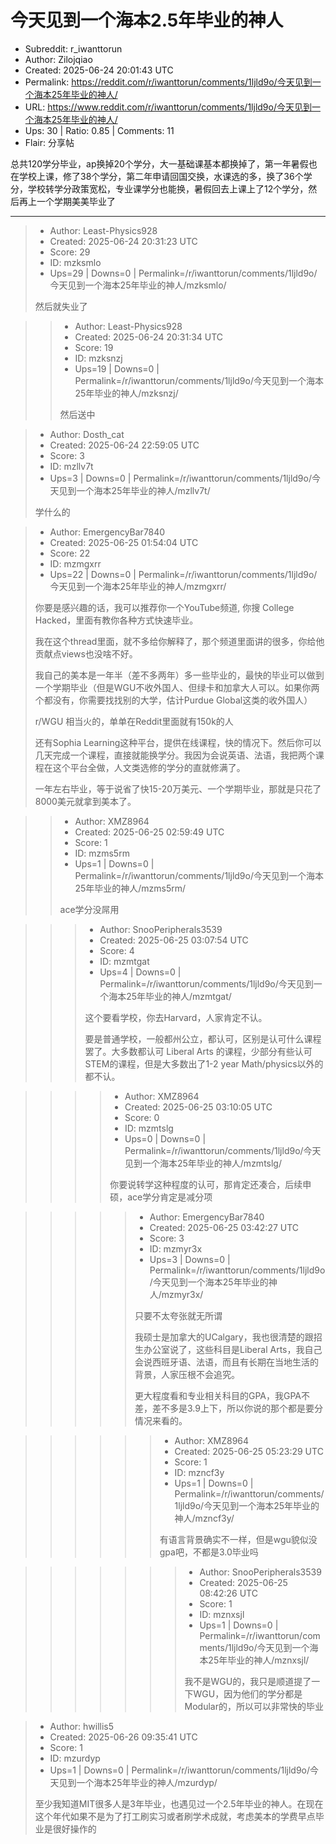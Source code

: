 # 今天见到一个海本2.5年毕业的神人

- Subreddit: r_iwanttorun
- Author: Zilojqiao
- Created: 2025-06-24 20:01:43 UTC
- Permalink: https://reddit.com/r/iwanttorun/comments/1ljld9o/今天见到一个海本25年毕业的神人/
- URL: https://www.reddit.com/r/iwanttorun/comments/1ljld9o/今天见到一个海本25年毕业的神人/
- Ups: 30 | Ratio: 0.85 | Comments: 11
- Flair: 分享帖


总共120学分毕业，ap换掉20个学分，大一基础课基本都换掉了，第一年暑假也在学校上课，修了38个学分，第二年申请回国交换，水课选的多，换了36个学分，学校转学分政策宽松，专业课学分也能换，暑假回去上课上了12个学分，然后再上一个学期美美毕业了


---

> - Author: Least-Physics928
> - Created: 2025-06-24 20:31:23 UTC
> - Score: 29
> - ID: mzksmlo
> - Ups=29 | Downs=0 | Permalink=/r/iwanttorun/comments/1ljld9o/今天见到一个海本25年毕业的神人/mzksmlo/
>
> 然后就失业了

>> - Author: Least-Physics928
>> - Created: 2025-06-24 20:31:34 UTC
>> - Score: 19
>> - ID: mzksnzj
>> - Ups=19 | Downs=0 | Permalink=/r/iwanttorun/comments/1ljld9o/今天见到一个海本25年毕业的神人/mzksnzj/
>>
>> 然后送中

> - Author: Dosth_cat
> - Created: 2025-06-24 22:59:05 UTC
> - Score: 3
> - ID: mzllv7t
> - Ups=3 | Downs=0 | Permalink=/r/iwanttorun/comments/1ljld9o/今天见到一个海本25年毕业的神人/mzllv7t/
>
> 学什么的

> - Author: EmergencyBar7840
> - Created: 2025-06-25 01:54:04 UTC
> - Score: 22
> - ID: mzmgxrr
> - Ups=22 | Downs=0 | Permalink=/r/iwanttorun/comments/1ljld9o/今天见到一个海本25年毕业的神人/mzmgxrr/
>
> 你要是感兴趣的话，我可以推荐你一个YouTube频道, 你搜 College Hacked，里面有教你各种方式快速毕业。
> 
> 我在这个thread里面，就不多给你解释了，那个频道里面讲的很多，你给他贡献点views也没啥不好。
> 
> 我自己的美本是一年半（差不多两年）多一些毕业的，最快的毕业可以做到一个学期毕业（但是WGU不收外国人、但绿卡和加拿大人可以。如果你两个都没有，你需要找找别的大学，估计Purdue Global这类的收外国人）
> 
> r/WGU 相当火的，单单在Reddit里面就有150k的人
> 
> 还有Sophia Learning这种平台，提供在线课程，快的情况下。然后你可以几天完成一个课程，直接就能换学分。我因为会说英语、法语，我把两个课程在这个平台全做，人文类选修的学分的直就修满了。
> 
> 一年左右毕业，等于说省了快15-20万美元、一个学期毕业，那就是只花了8000美元就拿到美本了。

>> - Author: XMZ8964
>> - Created: 2025-06-25 02:59:49 UTC
>> - Score: 1
>> - ID: mzms5rm
>> - Ups=1 | Downs=0 | Permalink=/r/iwanttorun/comments/1ljld9o/今天见到一个海本25年毕业的神人/mzms5rm/
>>
>> ace学分没屌用

>>> - Author: SnooPeripherals3539
>>> - Created: 2025-06-25 03:07:54 UTC
>>> - Score: 4
>>> - ID: mzmtgat
>>> - Ups=4 | Downs=0 | Permalink=/r/iwanttorun/comments/1ljld9o/今天见到一个海本25年毕业的神人/mzmtgat/
>>>
>>> 这个要看学校，你去Harvard，人家肯定不认。
>>> 
>>> 要是普通学校，一般都州公立，都认可，区别是认可什么课程罢了。大多数都认可 Liberal Arts 的课程，少部分有些认可 STEM的课程，但是大多数出了1-2 year Math/physics以外的都不认。

>>>> - Author: XMZ8964
>>>> - Created: 2025-06-25 03:10:05 UTC
>>>> - Score: 0
>>>> - ID: mzmtslg
>>>> - Ups=0 | Downs=0 | Permalink=/r/iwanttorun/comments/1ljld9o/今天见到一个海本25年毕业的神人/mzmtslg/
>>>>
>>>> 你要说转学这种程度的认可，那肯定还凑合，后续申硕，ace学分肯定是减分项

>>>>> - Author: EmergencyBar7840
>>>>> - Created: 2025-06-25 03:42:27 UTC
>>>>> - Score: 3
>>>>> - ID: mzmyr3x
>>>>> - Ups=3 | Downs=0 | Permalink=/r/iwanttorun/comments/1ljld9o/今天见到一个海本25年毕业的神人/mzmyr3x/
>>>>>
>>>>> 只要不太夸张就无所谓
>>>>> 
>>>>> 我硕士是加拿大的UCalgary，我也很清楚的跟招生办公室说了，这些科目是Liberal Arts，我自己会说西班牙语、法语，而且有长期在当地生活的背景，人家压根不会追究。
>>>>> 
>>>>> 更大程度看和专业相关科目的GPA，我GPA不差，差不多是3.9上下，所以你说的那个都是要分情况来看的。

>>>>>> - Author: XMZ8964
>>>>>> - Created: 2025-06-25 05:23:29 UTC
>>>>>> - Score: 1
>>>>>> - ID: mzncf3y
>>>>>> - Ups=1 | Downs=0 | Permalink=/r/iwanttorun/comments/1ljld9o/今天见到一个海本25年毕业的神人/mzncf3y/
>>>>>>
>>>>>> 有语言背景确实不一样，但是wgu貌似没gpa吧，不都是3.0毕业吗

>>>>>>> - Author: SnooPeripherals3539
>>>>>>> - Created: 2025-06-25 08:42:26 UTC
>>>>>>> - Score: 1
>>>>>>> - ID: mznxsjl
>>>>>>> - Ups=1 | Downs=0 | Permalink=/r/iwanttorun/comments/1ljld9o/今天见到一个海本25年毕业的神人/mznxsjl/
>>>>>>>
>>>>>>> 我不是WGU的，我只是顺道提了一下WGU，因为他们的学分都是Modular的，所以可以非常快的毕业

> - Author: hwillis5
> - Created: 2025-06-26 09:35:41 UTC
> - Score: 1
> - ID: mzurdyp
> - Ups=1 | Downs=0 | Permalink=/r/iwanttorun/comments/1ljld9o/今天见到一个海本25年毕业的神人/mzurdyp/
>
> 至少我知道MIT很多人是3年毕业，也遇见过一个2.5年毕业的神人。在现在这个年代如果不是为了打工刷实习或者刷学术成就，考虑美本的学费早点毕业是很好操作的
